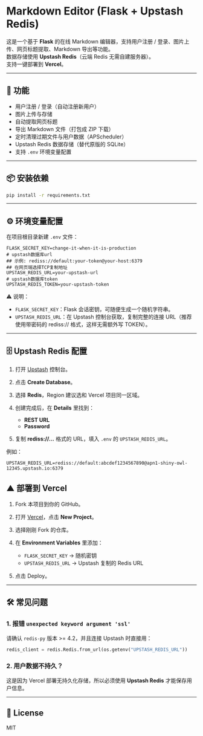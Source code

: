 # Markdown Editor (Flask + Upstash Redis)

这是一个基于 **Flask** 的在线 Markdown 编辑器，支持用户注册 / 登录、图片上传、网页标题提取、Markdown 导出等功能。  
数据存储使用 **Upstash Redis**（云端 Redis 无需自建服务器）。  
支持一键部署到 **Vercel**。

---

## 🚀 功能

- 用户注册 / 登录（自动注册新用户）
- 图片上传与存储
- 自动提取网页标题
- 导出 Markdown 文件（打包成 ZIP 下载）
- 定时清理过期文件与用户数据（APScheduler）
- Upstash Redis 数据存储（替代原版的 SQLite）
- 支持 `.env` 环境变量配置

---

## 📦 安装依赖

```bash
pip install -r requirements.txt
```

---

## ⚙️ 环境变量配置

在项目根目录新建 `.env` 文件：

```env
FLASK_SECRET_KEY=change-it-when-it-is-production
# upstash数据库url
## 示例: rediss://default:your-token@your-host:6379
## 在网页端选择TCP复制地址
UPSTASH_REDIS_URL=your-upstash-url
# upstash数据库token
UPSTASH_REDIS_TOKEN=your-upstash-token
```

⚠️ 说明：

* `FLASK_SECRET_KEY`：Flask 会话密钥，可随便生成一个随机字符串。
* `UPSTASH_REDIS_URL`：在 Upstash 控制台获取，复制完整的连接 URL（推荐使用带密码的 rediss\:// 格式，这样无需额外写 TOKEN）。

---

## 🗄️ Upstash Redis 配置

1. 打开 [Upstash](https://console.upstash.com/) 控制台。
2. 点击 **Create Database**。
3. 选择 **Redis**，Region 建议选和 Vercel 项目同一区域。
4. 创建完成后，在 **Details** 里找到：

   * **REST URL**
   * **Password**
5. 复制 **rediss\://...** 格式的 URL，填入 `.env` 的 `UPSTASH_REDIS_URL`。

例如：

```
UPSTASH_REDIS_URL=rediss://default:abcdef1234567890@apn1-shiny-owl-12345.upstash.io:6379
```

## ▲ 部署到 Vercel

1. Fork 本项目到你的 GitHub。
2. 打开 [Vercel](https://vercel.com/)，点击 **New Project**。
3. 选择刚刚 Fork 的仓库。
4. 在 **Environment Variables** 里添加：

   * `FLASK_SECRET_KEY` → 随机密钥
   * `UPSTASH_REDIS_URL` → Upstash 复制的 Redis URL
5. 点击 Deploy。


---

## 🛠️ 常见问题

### 1. 报错 `unexpected keyword argument 'ssl'`

请确认 `redis-py` 版本 >= 4.2，并且连接 Upstash 时直接用：

```python
redis_client = redis.Redis.from_url(os.getenv("UPSTASH_REDIS_URL"))
```

### 2. 用户数据不持久？

这是因为 Vercel 部署无持久化存储，所以必须使用 **Upstash Redis** 才能保存用户信息。

---

## 📜 License

MIT

